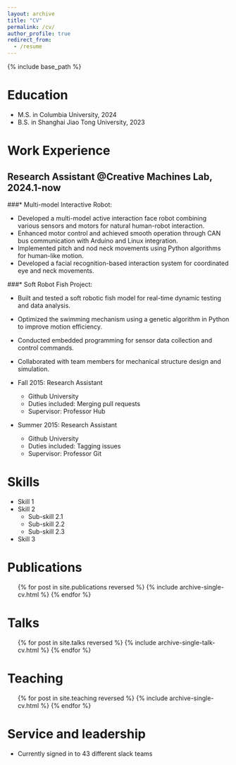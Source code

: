 ```yaml
---
layout: archive
title: "CV"
permalink: /cv/
author_profile: true
redirect_from:
  - /resume
---
```


{% include base_path %}

Education
======
* M.S. in Columbia University, 2024
* B.S. in Shanghai Jiao Tong University, 2023

Work Experience
======
## Research Assistant @Creative Machines Lab, 2024.1-now
###* Multi-model Interactive Robot:
 * Developed a multi-model active interaction face robot combining various sensors and motors for natural human-robot interaction.
 * Enhanced motor control and achieved smooth operation through CAN bus communication with Arduino and Linux integration.
 * Implemented pitch and nod neck movements using Python algorithms for human-like motion.
 * Developed a facial recognition-based interaction system for coordinated eye and neck movements.

###* Soft Robot Fish Project:
 * Built and tested a soft robotic fish model for real-time dynamic testing and data analysis.
 * Optimized the swimming mechanism using a genetic algorithm in Python to improve motion efficiency.
 * Conducted embedded programming for sensor data collection and control commands.
 * Collaborated with team members for mechanical structure design and simulation.
  

* Fall 2015: Research Assistant
  * Github University
  * Duties included: Merging pull requests
  * Supervisor: Professor Hub

* Summer 2015: Research Assistant
  * Github University
  * Duties included: Tagging issues
  * Supervisor: Professor Git
  
Skills
======
* Skill 1
* Skill 2
  * Sub-skill 2.1
  * Sub-skill 2.2
  * Sub-skill 2.3
* Skill 3

Publications
======
  <ul>{% for post in site.publications reversed %}
    {% include archive-single-cv.html %}
  {% endfor %}</ul>
  
Talks
======
  <ul>{% for post in site.talks reversed %}
    {% include archive-single-talk-cv.html  %}
  {% endfor %}</ul>
  
Teaching
======
  <ul>{% for post in site.teaching reversed %}
    {% include archive-single-cv.html %}
  {% endfor %}</ul>
  
Service and leadership
======
* Currently signed in to 43 different slack teams
